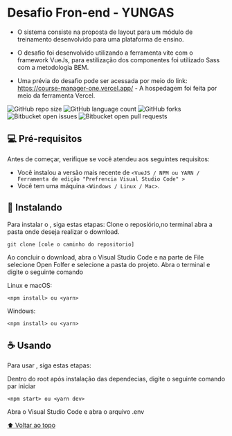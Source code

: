 # Desafio Fron-end - YUNGAS

-  O sistema consiste na proposta de layout para um módulo de treinamento desenvolvido para uma plataforma de ensino. 

* O desafio foi desenvolvido utilizando a ferramenta vite com o framework VueJs, para estilização dos componentes foi utilizado Sass com a metodologia BEM.

* Uma prévia do desafio pode ser acessada por meio do link: https://course-manager-one.vercel.app/ - A hospedagem foi feita por meio da ferramenta Vercel. 

![GitHub repo size](https://img.shields.io/github/repo-size/iuricode/README-template?style=for-the-badge)
![GitHub language count](https://img.shields.io/github/languages/count/iuricode/README-template?style=for-the-badge)
![GitHub forks](https://img.shields.io/github/forks/iuricode/README-template?style=for-the-badge)
![Bitbucket open issues](https://img.shields.io/bitbucket/issues/iuricode/README-template?style=for-the-badge)
![Bitbucket open pull requests](https://img.shields.io/bitbucket/pr-raw/iuricode/README-template?style=for-the-badge)


## 💻 Pré-requisitos

Antes de começar, verifique se você atendeu aos seguintes requisitos:

* Você instalou a versão mais recente de `<VueJS / NPM ou YARN / Ferramenta de edição "Prefrencia Visual Studio Code" >`
* Você tem uma máquina `<Windows / Linux / Mac>`. 

## 🚀 Instalando <desafio-yungas>

Para instalar o <desafio-yungas>, siga estas etapas:
Clone o reposiório,no terminal abra a pasta onde deseja realizar o download.
  
 ```
git clone [cole o caminho do repositorio]
```
  
Ao concluir o download, abra o Visual Studio Code e na parte de File selecione Open Folfer e selecione a pasta do projeto.
Abra o terminal e digite o seguinte comando

Linux e macOS:
```
<npm install> ou <yarn>
```

Windows:
```
<npm install> ou <yarn>
```

## ☕ Usando <desafio-yungas>

Para usar <desafio-yungas>, siga estas etapas:
  
 Dentro do root após instalação das dependecias, digite o seguinte comando par iniciar

```
<npm start> ou <yarn dev>
```
  
  Abra o Visual Studio Code e abra o arquivo .env
  



[⬆ Voltar ao topo](#nome-do-projeto)<br>
